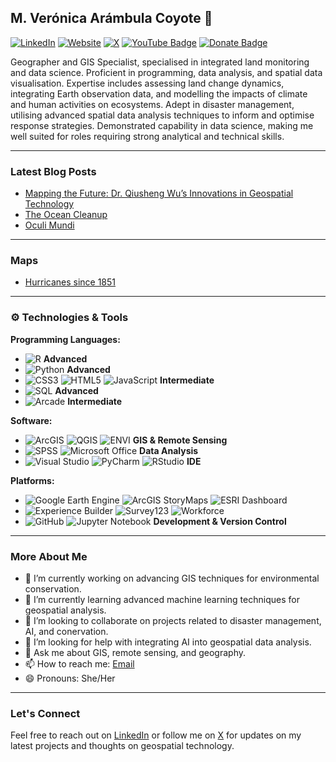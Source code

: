 ## M. Verónica Arámbula Coyote 👋

[![LinkedIn](https://img.shields.io/badge/-LinkedIn-blue?style=flat&logo=linkedin)](https://www.linkedin.com/in/verocoyote/)
[![Website](https://img.shields.io/badge/-Website-blueviolet?style=flat)](https://www.mvacoyote.com/)
[![X](https://img.shields.io/badge/-Twitter-1DA1F2?style=flat&logo=twitter)](https://x.com/verocoyote)
[![YouTube Badge](https://img.shields.io/badge/My-YouTube-red)](https://www.youtube.com/@mvacoyote)
[![Donate Badge](https://img.shields.io/badge/Donate-Buy%20me%20a%20coffee-yellowgreen.svg)](https://buymeacoffee.com/mvacoyote)

Geographer and GIS Specialist, specialised in integrated land monitoring and data science. Proficient in programming, data analysis, and spatial data visualisation. Expertise includes assessing land change dynamics, integrating Earth observation data, and modelling the impacts of climate and human activities on ecosystems. Adept in disaster management, utilising advanced spatial data analysis techniques to inform and optimise response strategies. Demonstrated capability in data science, making me well suited for roles requiring strong analytical and technical skills.

---

### Latest Blog Posts
- [Mapping the Future: Dr. Qiusheng Wu’s Innovations in Geospatial Technology](https://www.mvacoyote.com/qiusheng-wu/)
- [The Ocean Cleanup](https://www.mvacoyote.com/the-ocean-cleanup-2/)
- [Oculi Mundi](https://www.mvacoyote.com/oculi-mundi/)

---

### Maps
- [Hurricanes since 1851](https://www.linkedin.com/posts/verocoyote_i-enjoyed-working-on-this-map-thanks-activity-7185749456347090945-rT0g?utm_source=share&utm_medium=member_desktop)

---

### ⚙️ Technologies & Tools

**Programming Languages:**
- ![R](https://img.shields.io/badge/-R-276DC3?style=flat&logo=r&logoColor=white) **Advanced**
- ![Python](https://img.shields.io/badge/-Python-3776AB?style=flat&logo=python&logoColor=white) **Advanced**
- ![CSS3](https://img.shields.io/badge/-CSS3-1572B6?style=flat&logo=css3) ![HTML5](https://img.shields.io/badge/-HTML5-E34F26?style=flat&logo=html5) ![JavaScript](https://img.shields.io/badge/-JavaScript-F7DF1E?style=flat&logo=javascript) **Intermediate**
- ![SQL](https://img.shields.io/badge/-SQL-4479A1?style=flat&logo=postgresql&logoColor=white) **Advanced**
- ![Arcade](https://img.shields.io/badge/-Arcade%20(Esri)-C32630?style=flat&logo=arcgis) **Intermediate**

**Software:**
- ![ArcGIS](https://img.shields.io/badge/-ArcGIS-007ACC?style=flat&logo=arcgis&logoColor=white) ![QGIS](https://img.shields.io/badge/-QGIS-3BAB36?style=flat&logo=qgis&logoColor=white) ![ENVI](https://img.shields.io/badge/-ENVI-FF0000?style=flat) **GIS & Remote Sensing**
- ![SPSS](https://img.shields.io/badge/-SPSS-003399?style=flat) ![Microsoft Office](https://img.shields.io/badge/-Microsoft%20Office-D83B01?style=flat&logo=microsoft-office) **Data Analysis**
- ![Visual Studio](https://img.shields.io/badge/-Visual%20Studio-5C2D91?style=flat&logo=visual-studio&logoColor=white) ![PyCharm](https://img.shields.io/badge/-PyCharm-000000?style=flat&logo=pycharm&logoColor=white) ![RStudio](https://img.shields.io/badge/-RStudio-75AADB?style=flat&logo=rstudio&logoColor=white) **IDE**

**Platforms:**
- ![Google Earth Engine](https://img.shields.io/badge/-Google%20Earth%20Engine-34A853?style=flat&logo=google-earth) ![ArcGIS StoryMaps](https://img.shields.io/badge/-ArcGIS%20StoryMaps-007ACC?style=flat&logo=arcgis) ![ESRI Dashboard](https://img.shields.io/badge/-ESRI%20Dashboard-007ACC?style=flat&logo=arcgis)
- ![Experience Builder](https://img.shields.io/badge/-ArcGIS%20Experience%20Builder-007ACC?style=flat&logo=arcgis) ![Survey123](https://img.shields.io/badge/-Survey123%20for%20ArcGIS-34A853?style=flat&logo=arcgis) ![Workforce](https://img.shields.io/badge/-ESRI%20Workforce-007ACC?style=flat&logo=arcgis)
- ![GitHub](https://img.shields.io/badge/-GitHub-181717?style=flat&logo=github) ![Jupyter Notebook](https://img.shields.io/badge/-Jupyter%20Notebook-F37626?style=flat&logo=jupyter&logoColor=white) **Development & Version Control**

---

### More About Me

- 🔭 I’m currently working on advancing GIS techniques for environmental conservation.
- 🌱 I’m currently learning advanced machine learning techniques for geospatial analysis.
- 👯 I’m looking to collaborate on projects related to disaster management, AI, and conervation.
- 🤔 I’m looking for help with integrating AI into geospatial data analysis.
- 💬 Ask me about GIS, remote sensing, and geography.
- 📫 How to reach me: [Email](mailto:mvacoyote@gmail.com)
- 😄 Pronouns: She/Her

---

### Let's Connect

Feel free to reach out on [LinkedIn](https://www.linkedin.com/in/verocoyote/) or follow me on [X](https://x.com/verocoyote) for updates on my latest projects and thoughts on geospatial technology.

